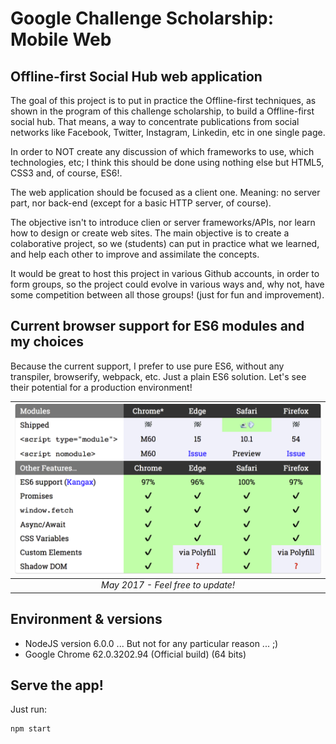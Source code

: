# Google Challenge Scholarship: Mobile Web

## Offline-first Social Hub web application

The goal of this project is to put in practice the Offline-first techniques, as shown in the program of this challenge scholarship, to build a Offline-first social hub. That means, a way to concentrate publications from social networks like Facebook, Twitter, Instagram, Linkedin, etc in one single page.

In order to NOT create any discussion of which frameworks to use, which technologies, etc; I think this should be done using nothing else but HTML5, CSS3 and, of course, ES6!.

The web application should be focused as a client one. Meaning: no server part, nor back-end (except for a basic HTTP server, of course).

The objective isn't to introduce clien or server frameworks/APIs, nor learn how to design or create web sites. The main objective is to create a colaborative project, so we (students) can put in practice what we learned, and help each other to improve and assimilate the concepts.

It would be great to host this project in various Github accounts, in order to form groups, so the project could evolve in various ways and, why not, have some competition between all those groups! (just for fun and improvement).

## Current browser support for ES6 modules and my choices

Because the current support, I prefer to use pure ES6, without any transpiler, browserify, webpack, etc. Just a plain ES6 solution. Let's see their potential for a production environment!

| ![](md-img/es6-may2017.png) |
|:--:|
| _May 2017 - Feel free to update!_ |

## Environment & versions

- NodeJS version 6.0.0 ... But not for any particular reason ... ;)
- Google Chrome 62.0.3202.94 (Official build) (64 bits)

## Serve the app!

Just run:

```shell
npm start
```